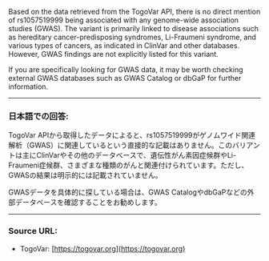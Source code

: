 Based on the data retrieved from the TogoVar API, there is no direct mention of rs1057519999 being associated with any genome-wide association studies (GWAS). The variant is primarily linked to disease associations such as hereditary cancer-predisposing syndromes, Li-Fraumeni syndrome, and various types of cancers, as indicated in ClinVar and other databases. However, GWAS findings are not explicitly listed for this variant.

If you are specifically looking for GWAS data, it may be worth checking external GWAS databases such as GWAS Catalog or dbGaP for further information.

---

### 日本語での回答:
TogoVar APIから取得したデータによると、rs1057519999がゲノムワイド関連解析（GWAS）に関連しているという直接的な記載はありません。このバリアントは主にClinVarやその他のデータベースで、遺伝性がん素因症候群やLi-Fraumeni症候群、さまざまな種類のがんと関連付けられています。ただし、GWASの結果は明示的には記載されていません。

GWASデータを具体的に探している場合は、GWAS CatalogやdbGaPなどの外部データベースを確認することをお勧めします。

---

### Source URL:
- TogoVar: [https://togovar.org](https://togovar.org)